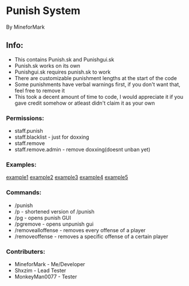 # Punish System

By MineforMark

## Info:
- This contains Punish.sk and Punishgui.sk
- Punish.sk works on its own
- Punishgui.sk requires punish.sk to work
- There are customizable punishment lengths at the start of the code
- Some punishments have verbal warnings first, if you don't want that, feel free to remove it
- This took a decent amount of time to code, I would appreciate it if you gave credit somehow or atleast didn't claim it as your own

### Permissions:
- staff.punish
- staff.blacklist - just for doxxing
- staff.remove
- staff.remove.admin - remove doxxing(doesnt unban yet)

### Examples:

[example1](https://files.catbox.moe/pgp0jy.png)
[example2](https://files.catbox.moe/hasypx.png)
[example3](https://files.catbox.moe/6hjmi5.png)
[example4](https://files.catbox.moe/lygt2e.png)
[example5](https://files.catbox.moe/whwpem.png)

### Commands:
- /punish <player> <reason>
- /p - shortened version of /punish
- /pg <player> - opens punish GUI
- /pgremove <player> - opens unpunish gui
- /removealloffense <player> - removes every offense of a player
- /removeoffense <player> <reason> - removes a specific offense of a certain player

### Contributers:

- MineforMark - Me/Developer
- Shxzim - Lead Tester
- MonkeyMan0077 - Tester
